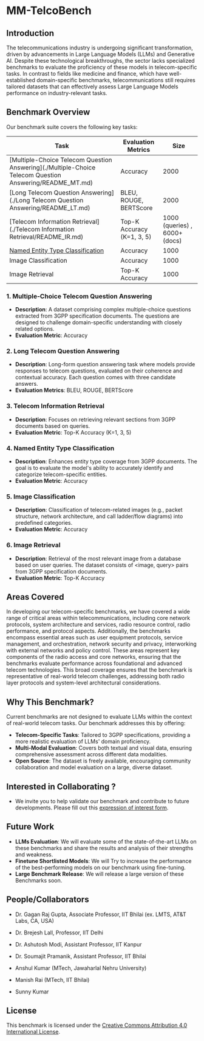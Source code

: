 # MM-TelcoBench

## Introduction

The telecommunications industry is undergoing significant transformation, driven by advancements in Large Language Models (LLMs) and Generative AI. Despite these technological breakthroughs, the sector lacks specialized benchmarks to evaluate the proficiency of these models in telecom-specific tasks. In contrast to fields like medicine and finance, which have well-established domain-specific benchmarks, telecommunications still requires tailored datasets that can effectively assess Large Language Models performance on industry-relevant tasks.

## Benchmark Overview

Our benchmark suite covers the following key tasks:

| Task | Evaluation Metrics | Size |
|------|---------------------|---------|
| [Multiple-Choice Telecom Question Answering](./Multiple-Choice Telecom Question Answering/README_MT.md) | Accuracy | 2000 |
| [Long Telecom Question Answering](./Long Telecom Question Answering/README_LT.md) | BLEU, ROUGE, BERTScore | 2000 |
| [Telecom Information Retrieval](./Telecom Information Retrieval/README_IR.md) | Top-K Accuracy (K=1, 3, 5) |1000 (queries) ,  6000+ (docs) |
| [Named Entity Type Classification](./Named_Entity_TypeClassification/README_NETC.md) | Accuracy | 1000 |
| Image Classification | Accuracy | 1000 |
| Image Retrieval | Top-K Accuracy | 1000 |

### 1. Multiple-Choice Telecom Question Answering

- **Description**: A dataset comprising complex multiple-choice questions extracted from 3GPP specification documents. The questions are designed to challenge domain-specific understanding with closely related options.
- **Evaluation Metric**: Accuracy

### 2. Long Telecom Question Answering

- **Description**: Long-form question answering task where models provide responses to telecom questions, evaluated on their coherence and contextual accuracy. Each question comes with three candidate answers.
- **Evaluation Metrics**: BLEU, ROUGE, BERTScore

### 3. Telecom Information Retrieval

- **Description**: Focuses on retrieving relevant sections from 3GPP documents based on queries.
- **Evaluation Metric**: Top-K Accuracy (K=1, 3, 5)

### 4. Named Entity Type Classification 

- **Description**: Enhances entity type coverage from 3GPP documents. The goal is to evaluate the model's ability to accurately identify and categorize telecom-specific entities.
- **Evaluation Metric**: Accuracy

### 5. Image Classification

- **Description**: Classification of telecom-related images (e.g., packet structure, network architecture, and call ladder/flow diagrams) into predefined categories.
- **Evaluation Metric**: Accuracy

### 6. Image Retrieval

- **Description**: Retrieval of the most relevant image from a database based on user queries. The dataset consists of <image, query> pairs from 3GPP specification documents.
- **Evaluation Metric**: Top-K Accuracy

## Areas Covered
In developing our telecom-specific benchmarks, we have covered a wide range of critical areas within telecommunications, including core network protocols, system architecture and services, radio resource control, radio performance, and protocol aspects. Additionally, the benchmarks encompass essential areas such as user equipment protocols, service management, and orchestration, network security and privacy, interworking with external networks and policy control. These areas represent key components of the radio access and core networks, ensuring that the benchmarks evaluate performance across foundational and advanced telecom technologies. This broad coverage ensures that the benchmark is representative of real-world telecom challenges, addressing both radio layer protocols and system-level architectural considerations.

## Why This Benchmark?

Current benchmarks are not designed to evaluate LLMs within the context of real-world telecom tasks. Our benchmark addresses this by offering:

- **Telecom-Specific Tasks**: Tailored to 3GPP specifications, providing a more realistic evaluation of LLMs' domain proficiency.
- **Multi-Modal Evaluation**: Covers both textual and visual data, ensuring comprehensive assessment across different data modalities.
- **Open Source**: The dataset is freely available, encouraging community collaboration and model evaluation on a large, diverse dataset.

## Interested in Collaborating ? 
- We invite you to help validate our benchmark and contribute to future developments. Please fill out this [expression of interest form](https://docs.google.com/forms/d/e/1FAIpQLSdt5PiCNI3dCf9Vw9jfjSMbpyfQPfyJhnAXF1MEcoWsCFEfPA/viewform?usp=sf_link).

  
## Future Work 
- **LLMs Evaluation**: We will evaluate some of the state-of-the-art LLMs on these benchmarks and share the results and analysis of their strengths and weakness.
- **Finetune Shortlisted Models**: We will Try to increase the performance of the best-performing models on our benchmark using fine-tuning.
- **Large Benchmark Release**: We will release a large version of these Benchmarks soon.

## People/Collaborators
* Dr. Gagan Raj Gupta, Associate Professor, IIT Bhilai (ex. LMTS, AT&T Labs, CA, USA)
* Dr. Brejesh Lall, Professor, IIT Delhi
* Dr. Ashutosh Modi, Assistant Professor, IIT Kanpur
* Dr. Soumajit Pramanik, Assistant Professor, IIT Bhilai

* Anshul Kumar (MTech, Jawaharlal Nehru University)
* Manish Rai (MTech, IIT Bhilai)
* Sunny Kumar 

## License

This benchmark is licensed under the [Creative Commons Attribution 4.0 International License](https://creativecommons.org/licenses/by/4.0/).
